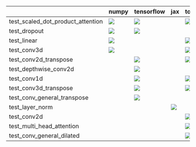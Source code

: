 |                                   | numpy                                                                                                                                                                  | tensorflow                                                                                                                                                                                                                         | jax                                                                                                                                                                                                                            | torch                                                                                                                                                                                                                              |
|:----------------------------------|:-----------------------------------------------------------------------------------------------------------------------------------------------------------------------|:-----------------------------------------------------------------------------------------------------------------------------------------------------------------------------------------------------------------------------------|:-------------------------------------------------------------------------------------------------------------------------------------------------------------------------------------------------------------------------------|:-----------------------------------------------------------------------------------------------------------------------------------------------------------------------------------------------------------------------------------|
| test_scaled_dot_product_attention | <a href="https://github.com/unifyai/ivy/actions/runs/3595126046" rel="noopener noreferrer" target="_blank"><img src=https://img.shields.io/badge/-success-success></a> | <a href="https://github.com/unifyai/ivy/actions/runs/https://github.com/unifyai/ivy/actions/runs/3608954090/jobs/6081865276" rel="noopener noreferrer" target="_blank"><img src=https://img.shields.io/badge/-success-success></a> |                                                                                                                                                                                                                                | <a href="https://github.com/unifyai/ivy/actions/runs/https://github.com/unifyai/ivy/actions/runs/3608954090/jobs/6081865276" rel="noopener noreferrer" target="_blank"><img src=https://img.shields.io/badge/-success-success></a> |
| test_dropout                      | <a href="https://github.com/unifyai/ivy/actions/runs/3594922544" rel="noopener noreferrer" target="_blank"><img src=https://img.shields.io/badge/-success-success></a> | <a href="https://github.com/unifyai/ivy/actions/runs/3594922544" rel="noopener noreferrer" target="_blank"><img src=https://img.shields.io/badge/-success-success></a>                                                             |                                                                                                                                                                                                                                |                                                                                                                                                                                                                                    |
| test_linear                       | <a href="https://github.com/unifyai/ivy/actions/runs/3607646325" rel="noopener noreferrer" target="_blank"><img src=https://img.shields.io/badge/-failure-red></a>     |                                                                                                                                                                                                                                    |                                                                                                                                                                                                                                | <a href="https://github.com/unifyai/ivy/actions/runs/https://github.com/unifyai/ivy/actions/runs/3608954090/jobs/6081867710" rel="noopener noreferrer" target="_blank"><img src=https://img.shields.io/badge/-failure-red></a>     |
| test_conv3d                       | <a href="https://github.com/unifyai/ivy/actions/runs/3605411975" rel="noopener noreferrer" target="_blank"><img src=https://img.shields.io/badge/-success-success></a> |                                                                                                                                                                                                                                    |                                                                                                                                                                                                                                | <a href="https://github.com/unifyai/ivy/actions/runs/https://github.com/unifyai/ivy/actions/runs/3608954090/jobs/6081868819" rel="noopener noreferrer" target="_blank"><img src=https://img.shields.io/badge/-success-success></a> |
| test_conv2d_transpose             |                                                                                                                                                                        | <a href="https://github.com/unifyai/ivy/actions/runs/https://github.com/unifyai/ivy/actions/runs/3608954090/jobs/6081860846" rel="noopener noreferrer" target="_blank"><img src=https://img.shields.io/badge/-success-success></a> |                                                                                                                                                                                                                                | <a href="https://github.com/unifyai/ivy/actions/runs/https://github.com/unifyai/ivy/actions/runs/3608954090/jobs/6081868274" rel="noopener noreferrer" target="_blank"><img src=https://img.shields.io/badge/-success-success></a> |
| test_depthwise_conv2d             |                                                                                                                                                                        | <a href="https://github.com/unifyai/ivy/actions/runs/https://github.com/unifyai/ivy/actions/runs/3608954090/jobs/6081864103" rel="noopener noreferrer" target="_blank"><img src=https://img.shields.io/badge/-success-success></a> |                                                                                                                                                                                                                                |                                                                                                                                                                                                                                    |
| test_conv1d                       |                                                                                                                                                                        | <a href="https://github.com/unifyai/ivy/actions/runs/https://github.com/unifyai/ivy/actions/runs/3608954090/jobs/6081870362" rel="noopener noreferrer" target="_blank"><img src=https://img.shields.io/badge/-success-success></a> |                                                                                                                                                                                                                                | <a href="https://github.com/unifyai/ivy/actions/runs/https://github.com/unifyai/ivy/actions/runs/3608954090/jobs/6081865710" rel="noopener noreferrer" target="_blank"><img src=https://img.shields.io/badge/-success-success></a> |
| test_conv3d_transpose             |                                                                                                                                                                        | <a href="https://github.com/unifyai/ivy/actions/runs/https://github.com/unifyai/ivy/actions/runs/3608954090/jobs/6081869368" rel="noopener noreferrer" target="_blank"><img src=https://img.shields.io/badge/-success-success></a> |                                                                                                                                                                                                                                | <a href="https://github.com/unifyai/ivy/actions/runs/https://github.com/unifyai/ivy/actions/runs/3608954090/jobs/6081868274" rel="noopener noreferrer" target="_blank"><img src=https://img.shields.io/badge/-success-success></a> |
| test_conv_general_transpose       |                                                                                                                                                                        | <a href="https://github.com/unifyai/ivy/actions/runs/https://github.com/unifyai/ivy/actions/runs/3608954090/jobs/6081869136" rel="noopener noreferrer" target="_blank"><img src=https://img.shields.io/badge/-success-success></a> |                                                                                                                                                                                                                                |                                                                                                                                                                                                                                    |
| test_layer_norm                   |                                                                                                                                                                        |                                                                                                                                                                                                                                    | <a href="https://github.com/unifyai/ivy/actions/runs/https://github.com/unifyai/ivy/actions/runs/3608954090/jobs/6081865710" rel="noopener noreferrer" target="_blank"><img src=https://img.shields.io/badge/-failure-red></a> |                                                                                                                                                                                                                                    |
| test_conv2d                       |                                                                                                                                                                        |                                                                                                                                                                                                                                    |                                                                                                                                                                                                                                | <a href="https://github.com/unifyai/ivy/actions/runs/https://github.com/unifyai/ivy/actions/runs/3608954090/jobs/6081867710" rel="noopener noreferrer" target="_blank"><img src=https://img.shields.io/badge/-success-success></a> |
| test_multi_head_attention         |                                                                                                                                                                        |                                                                                                                                                                                                                                    |                                                                                                                                                                                                                                | <a href="https://github.com/unifyai/ivy/actions/runs/3595126046" rel="noopener noreferrer" target="_blank"><img src=https://img.shields.io/badge/-success-success></a>                                                             |
| test_conv_general_dilated         |                                                                                                                                                                        |                                                                                                                                                                                                                                    |                                                                                                                                                                                                                                | <a href="https://github.com/unifyai/ivy/actions/runs/https://github.com/unifyai/ivy/actions/runs/3608954090/jobs/6081867961" rel="noopener noreferrer" target="_blank"><img src=https://img.shields.io/badge/-success-success></a> |